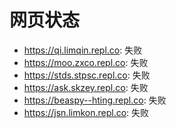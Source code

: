 # 网页状态
- https://qi.limqin.repl.co: 失败
- https://moo.zxco.repl.co: 失败
- https://stds.stpsc.repl.co: 失败
- https://ask.skzey.repl.co: 失败
- https://beaspy--hting.repl.co: 失败
- https://jsn.limkon.repl.co: 失败
